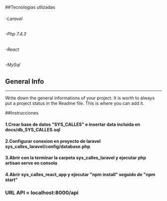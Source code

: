 ##Tecnologias utlizadas

###### -Laravel
###### -Php 7.4.3
###### -React
###### -MySql

## General Info
***
Write down the general informations of your project. It is worth to always put a project status in the Readme file. This is where you can add it. 


##Instrucciones

#### 1.Crear base de datos "SYS_CALLES" e insertar data incluida en docs/db_SYS_CALLES.sql
#### 2.Configurar conexion en proyecto de laravel sys_calles_laravel/config/database.php
#### 3.Abrir con la terminar la carpeta sys_calles_laravel y ejecutar php artisan serve en consola
#### 4.Abrir sys_calles_react_app y ejecutar "npm install" seguido de "npm start"


### URL API = localhost:8000/api
 
